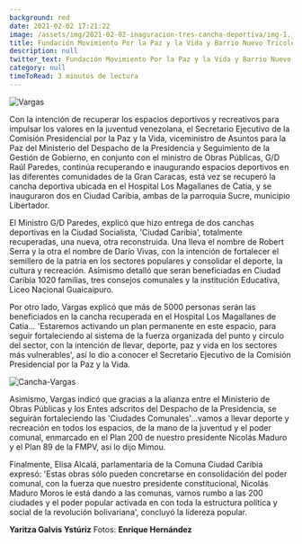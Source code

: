 ```yaml
---
background: red
date: 2021-02-02 17:21:22
image: /assets/img/2021-02-02-inaguracion-tres-cancha-deportiva/img-1.jpg
title: Fundación Movimiento Por la Paz y la Vida y Barrio Nuevo Tricolor inauguran tres canchas deportivas 
description: null
twitter_text: Fundación Movimiento Por la Paz y la Vida y Barrio Nuevo Tricolor inauguran tres canchas deportivas 
category: null
timeToRead: 3 minutos de lectura
---
```


![Vargas](/assets/img/2021-02-02-inaguracion-tres-cancha-deportiva/img-1.jpg)


Con la intención de recuperar los espacios deportivos y recreativos para impulsar los valores en la juventud venezolana, el Secretario Ejecutivo de la Comisión Presidencial por la Paz y la Vida, viceministro de Asuntos para la Paz del Ministerio del Despacho de la Presidencia y Seguimiento de la Gestión de Gobierno, en conjunto con el ministro de Obras Públicas, G/D Raúl Paredes, continúa recuperando e inaugurando espacios deportivos en las diferentes comunidades de la Gran Caracas, está vez se recuperó la cancha deportiva ubicada en el Hospital Los Magallanes de Catia, y se inauguraron dos en Ciudad Caribia, ambas de la parroquia Sucre, municipio Libertador.

El Ministro G/D Paredes, explicó que hizo entrega de dos canchas deportivas en la Ciudad Socialista, 'Ciudad Caribia', totalmente recuperadas, una nueva, otra reconstruida. Una lleva el nombre de Robert Serra y la otra el nombre de Darío Vivas, con la intención de fortalecer el semillero de la patria en los sectores populares y consolidar el deporte, la cultura y recreación. Asimismo detalló que seran beneficiadas en Ciudad Caribia 1020 familias, tres consejos comunales y la institución Educativa, Liceo Nacional Guaicaipuro. 

Por otro lado, Vargas explicó que más de 5000 personas serán las beneficiados en la cancha recuperada en el Hospital Los Magallanes de Catia... 'Estaremos activando un plan permanente en este espacio, para seguir fortaleciendo al sistema de la fuerza organizada del punto y circulo del sector, con la intención de llevar, deporte, paz y vida en los sectores más vulnerables', así lo dio a conocer el Secretario Ejecutivo de la Comisión Presidencial por la Paz y la Vida. 

![Cancha-Vargas](/assets/img/2021-02-02-inaguracion-tres-cancha-deportiva/img-2.jpg)

Asimismo, Vargas indicó que gracias a la alianza entre el Ministerio de Obras Públicas y los Entes adscritos del Despacho de la Presidencia, se seguirán fortaleciendo las 'Ciudades Comunales'...vamos a llevar deporte y recreación en todos los espacios, de la mano de la juventud y el poder comunal, enmarcado en el Plan 200 de nuestro presidente Nicolás Maduro y el Plan 89 de la FMPV, así lo dijo Mimou. 

Finalmente, Elisa Alcalá, parlamentaria de la Comuna Ciudad Caribia expresó: 'Estas obras sólo pueden concretarse en consolidación del poder comunal, con la fuerza que nuestro presidente constitucional, Nicolás Maduro Moros  le está dando a las comunas, vamos rumbo a las 200 ciudades y el poder popular activada en con toda la estructura política y social de la revolución bolivariana', concluyó la lidereza popular.

**Yaritza Galvis Ystúriz**
Fotos: **Enrique Hernández**



